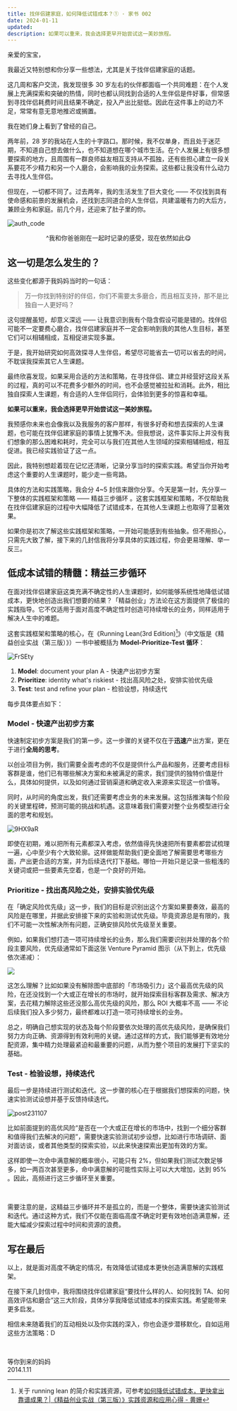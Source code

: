 ```yaml
---
title: 找伴侣建家庭，如何降低试错成本？① · 家书 002
date: 2024-01-11
updated: 
description: 如果可以重来，我会选择更早开始尝试这一美妙旅程。
---
```



亲爱的宝宝，

我最近又特别想和你分享一些想法，尤其是关于找伴侣建家庭的话题。

这几周和客户交流，我发现很多 30 岁左右的伙伴都面临一个共同难题：在个人发展上充满探索和突破的热情，同时也都认同找到合适的人生伴侣是件好事，但常感到寻找伴侣耗费时间且结果不确定，投入产出比挺低。因此在这件事上的动力不足，常常有意无意地推迟或搁置。

我在她们身上看到了曾经的自己。

两年前，28 岁的我站在人生的十字路口。那时候，我不仅单身，而且处于迷茫期，不知道自己想去做什么，也不知道想在哪个城市生活。在个人发展上有很多想要探索的地方，且周围有一群良师益友相互支持从不孤独，还有些担心建立一段关系要花不少精力和另一个人磨合，会影响我的业务探索。这些都让我没有什么动力去寻找人生伴侣。

但现在，一切都不同了。过去两年，我的生活发生了巨大变化 —— 不仅找到具有使命感和前景的发展机会，还找到志同道合的人生伴侣，共建温暖有力的大后方，兼顾业务和家庭。前几个月，还迎来了肚子里的你。

![auth_code](https://cdn.sunnyhuang.net/share/auth_code.png/webp ':size=600')
<center>^我和你爸爸刚在一起时记录的感受，现在依然如此😋</center>


## 这一切是怎么发生的？

这些变化都源于我妈妈当时的一句话：

> 万一你找到特别好的伴侣，你们不需要太多磨合，而且相互支持，那不是比独自一人更好吗？

这句提醒虽短，却意义深远 —— 让我意识到我有个隐含假设可能是错的。找伴侣可能不一定要费心磨合，找伴侣建家庭并不一定会影响到我的其他人生目标，甚至它们可以相辅相成，互相促进实现多赢。

于是，我开始研究如何高效探寻人生伴侣，希望尽可能省去一切可以省去的时间，不耽误我探索其它人生课题。

最终欣喜发现，如果采用合适的方法和策略，在寻找伴侣、建立并经营好这段关系的过程，真的可以不花费多少额外的时间，也不会感觉被拉扯和消耗。此外，相比独自探索人生课题，有合适的人生伴侣同行，会体验到更多的惊喜和幸福。

**如果可以重来，我会选择更早开始尝试这一美妙旅程。**

我预感你未来也会像我以及我服务的客户那样，有很多好奇和想去探索的人生课题，也可能在找伴侣建家庭的事情上犹豫不决。但我想说，这件事实际上并没有我们想象的那么困难和耗时，完全可以与我们在其他人生领域的探索相辅相成，相互促进。我已经实践验证了这一点。

因此，我特别想趁着现在记忆还清晰，记录分享当时的探索实践。希望当你开始考虑这个重要的人生课题时，能少走一些弯路。

具体的方法和实践策略，我会分 4~5 封信来跟你分享。今天是第一封，先分享一下整体的实践框架和策略 —— 精益三步循环 。这套实践框架和策略，不仅帮助我在找伴侣建家庭的过程中大幅降低了试错成本，在其他人生课题上也取得了显著效果。

如果你是初次了解这些实践框架和策略，一开始可能感到有些抽象。但不用担心，只需先大致了解，接下来的几封信我将分享具体的实践过程，你会更易理解、举一反三。

## 低成本试错的精髓：精益三步循环

在面对找伴侣建家庭这类充满不确定性的人生课题时，如何能够系统性地降低试错成本，更快地创造出我们想要的结果？「精益创业」方法论在这方面提供了极佳的实践指导。它不仅适用于面对高度不确定性时创造可持续增长的业务，同样适用于解决人生中的难题。

这套实践框架和策略的核心，在《Running Lean(3rd Edition)[^1]》（中文版是《精益创业实战（第三版）》）一书中被概括为 **Model-Prioritize-Test 循环**：

![FrSEty](https://cdn.sunnyhuang.net/share/2LFTFX.png ':size=500')

1. **Model**: document your plan A  - 快速产出初步方案
2. **Prioritize**: identity what's riskiest - 找出高风险之处，安排实验优先级
3. **Test**: test and refine your plan - 检验设想，持续迭代


每步具体要点如下：

### Model - 快速产出初步方案

快速制定初步方案是我们的第一步。这一步骤的关键不仅在于**迅速**产出方案，更在于进行**全局的思考**。

以创业项目为例，我们需要全面考虑的不仅是提供什么产品和服务，还要考虑目标客群是谁，他们已有哪些解决方案和未被满足的需求，我们提供的独特价值是什么，具体如何提供，以及如何通过营销渠道和确定收入来源来实现这一价值等。

同时，从时间的角度出发，我们还需要考虑业务的未来发展。这包括推演每个阶段的关键里程碑，预测可能的挑战和机遇。这意味着我们需要对整个业务模型进行全面的思考和规划。

![9HX9aR](https://cdn.sunnyhuang.net/share/9HX9aR.png/webp)


即使在初期，难以把所有元素都深入考虑，依然值得先快速把所有要素都尝试梳理一遍，心中至少有个大致轮廓。这样做能帮助我们更全面地了解需要思考哪些方面，产出更合适的方案，并为后续迭代打下基础。哪怕一开始只是记录一些粗浅的关键词或把一些要素先空着，也是一个良好的开始。


### Prioritize - 找出高风险之处，安排实验优先级

在「确定风险优先级」这一步，我们的目标是识别出这个方案如果要奏效，最高的风险是在哪里，并据此安排接下来的实验和测试优先级。毕竟资源总是有限的，我们不可能一次性解决所有问题，正确安排风险优先级至关重要。

例如，如果我们想打造一项可持续增长的业务，那么我们需要识别并处理的各个阶段主要风险，优先级通常如下面这张 Venture Pyramid 图示（从下到上，优先级依次递减）：


![](https://cdn.sunnyhuang.net/share/post231128-1.jpg/webp)

这怎么理解？比如如果没有解除图中底部的「市场吸引力」这个最高优先级的风险，在还没找到一个大或正在增长的市场时，就开始探索目标客群及需求、解决方案，去花精力解除这些还没那么高优先级的风险，那么 ROI 大概率不高 —— 不论后续我们投入多少努力，最终都难以打造一项可持续增长的业务。

总之，明确自己想实现的状态及每个阶段要依次处理的高优先级风险，是确保我们努力方向正确、资源得到有效利用的关键。通过这样的方式，我们能够更有效地分配资源，集中精力处理最紧迫和最重要的问题，从而为整个项目的发展打下坚实的基础。

### Test - 检验设想，持续迭代

最后一步是持续进行测试和迭代。这一步骤的核心在于根据我们想探索的问题，快速实验测试设想并基于反馈持续迭代。

![post231107](https://cdn.sunnyhuang.net/share/post231211-1.jpg/webp)

比如前面提到的高优风险“是否在一个大或正在增长的市场中，找到一个细分客群和值得我们去解决的问题”，需要快速实验测试初步设想，比如进行市场调研、面对面访谈，或者其他类型的探索实验，以此来快速探索出更加有效的方案。

这样即使一次命中满意解的概率很小，可能只有 2%，但如果我们测试次数足够多，如一两百次甚至更多，命中满意解的可能性实际上可以大大增加，达到 95% 。因此，高频进行这三步循环至关重要。

<br>

需要注意的是，这精益三步循环并不是孤立的，而是一个整体，需要快速实验测试和迭代。通过这种方式，我们不仅能在面临高度不确定时更有效地创造满意解，还能大幅减少探索过程中时间和资源的浪费。


## 写在最后

以上，就是面对高度不确定的情况，有效降低试错成本更快创造满意解的实践框架。

在接下来几封信中，我将围绕找伴侣建家庭“要找什么样的人、如何找到 TA、如何高效评估和磨合”这三大阶段，具体分享我降低试错成本的探索实践。希望能带来更多启发。

相信未来随着我们的互动相处以及你实践的深入，你也会逐步潜移默化，自如运用这些方法策略：D


<br>

等你到来的妈妈 <br>
2014.1.11


[^1]:  关于 running lean 的简介和实践资源，可参考[如何降低试错成本，更快拿出靠谱成果？|《精益创业实战（第三版）》实践资源和应用心得 - 黄姗](https://sunnyhuang.net/cmty/runninglean3eres)